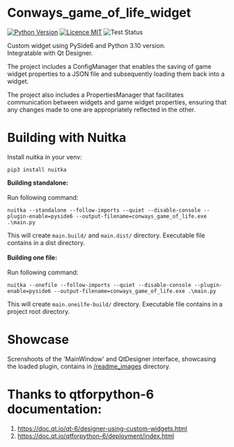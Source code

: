 # Conways_game_of_life_widget
[![Python Version](https://img.shields.io/badge/python-3.10-blue.svg)](https://www.python.org/downloads/release/python-310/)
[![Licence MIT](https://img.shields.io/badge/License-MIT-purple.svg)](/LICENCE)
![Test Status](https://github.com/ZyMa-1/Conways_game_of_life_widget/actions/workflows/tests.yml/badge.svg?branch=master)

Custom widget using PySide6 and Python 3.10 version.  
Integratable with Qt Designer.  
  
The project includes a ConfigManager that enables the saving of game widget properties to a JSON file and subsequently loading them back into a widget.  
  
The project also includes a PropertiesManager that facilitates communication between widgets and game widget properties, ensuring that any changes made to one are appropriately reflected in the other.
  

# Building with Nuitka
Install nuitka in your venv:
```
pip3 install nuitka
```

**Building standalone:**  
</br>
Run following command:
```
nuitka --standalone --follow-imports --quiet --disable-console --plugin-enable=pyside6 --output-filename=conways_game_of_life.exe .\main.py
```
This will create `main.build/` and `main.dist/` directory. Executable file contains in a dist directory.
</br>  
**Building one file:**  
</br>
Run following command:
```
nuitka --onefile --follow-imports --quiet --disable-console --plugin-enable=pyside6 --output-filename=conways_game_of_life.exe .\main.py
```
This will create `main.oneilfe-build/` directory. Executable file contains in a project root directory.

# Showcase  
  
Screnshoots of the 'MainWindow' and QtDesigner interface, showcasing the loaded plugin, contains in [/readme_images](/readme_images) directory.

# Thanks to qtforpython-6 documentation:
 1. https://doc.qt.io/qt-6/designer-using-custom-widgets.html
 2. https://doc.qt.io/qtforpython-6/deployment/index.html
